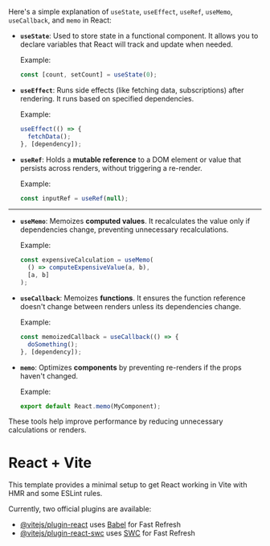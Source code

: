 Here's a simple explanation of `useState`, `useEffect`, `useRef`, `useMemo`, `useCallback`, and `memo` in React:

- **`useState`**: Used to store state in a functional component. It allows you to declare variables that React will track and update when needed.

  Example:

  ```js
  const [count, setCount] = useState(0);
  ```

- **`useEffect`**: Runs side effects (like fetching data, subscriptions) after rendering. It runs based on specified dependencies.

  Example:

  ```js
  useEffect(() => {
    fetchData();
  }, [dependency]);
  ```

- **`useRef`**: Holds a **mutable reference** to a DOM element or value that persists across renders, without triggering a re-render.

  Example:

  ```js
  const inputRef = useRef(null);
  ```

---

- **`useMemo`**: Memoizes **computed values**. It recalculates the value only if dependencies change, preventing unnecessary recalculations.

  Example:

  ```js
  const expensiveCalculation = useMemo(
    () => computeExpensiveValue(a, b),
    [a, b]
  );
  ```

- **`useCallback`**: Memoizes **functions**. It ensures the function reference doesn't change between renders unless its dependencies change.

  Example:

  ```js
  const memoizedCallback = useCallback(() => {
    doSomething();
  }, [dependency]);
  ```

- **`memo`**: Optimizes **components** by preventing re-renders if the props haven't changed.

  Example:

  ```js
  export default React.memo(MyComponent);
  ```

These tools help improve performance by reducing unnecessary calculations or renders.

# React + Vite

This template provides a minimal setup to get React working in Vite with HMR and some ESLint rules.

Currently, two official plugins are available:

- [@vitejs/plugin-react](https://github.com/vitejs/vite-plugin-react/blob/main/packages/plugin-react/README.md) uses [Babel](https://babeljs.io/) for Fast Refresh
- [@vitejs/plugin-react-swc](https://github.com/vitejs/vite-plugin-react-swc) uses [SWC](https://swc.rs/) for Fast Refresh
